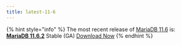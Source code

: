 ```yaml
---
title: latest-11-6
---
```


{% hint style="info" %}
The most recent release of [MariaDB 11.6](../../community-server/old-releases/release-notes-mariadb-11-6-rolling-releases/what-is-mariadb-116.md) is: [**MariaDB 11.6.2**](../../community-server/old-releases/release-notes-mariadb-11-6-rolling-releases/mariadb-11-6-2-release-notes.md) Stable (GA) <a href="https://downloads.mariadb.org/mariadb/11.6.2/" class="button primary">Download Now</a>
{% endhint %}
